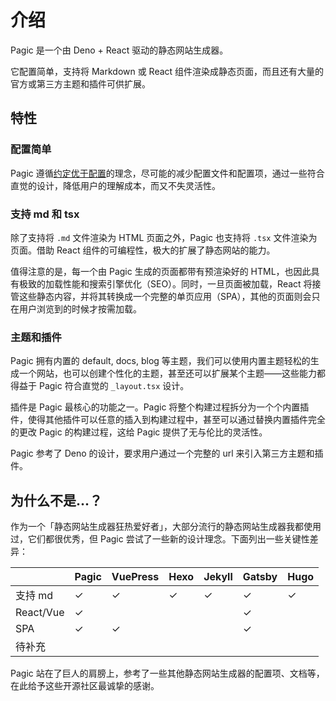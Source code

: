 # 介绍

Pagic 是一个由 Deno + React 驱动的静态网站生成器。

它配置简单，支持将 Markdown 或 React 组件渲染成静态页面，而且还有大量的官方或第三方主题和插件可供扩展。

## 特性

### 配置简单

Pagic 遵循[约定优于配置](https://zh.wikipedia.org/wiki/%E7%BA%A6%E5%AE%9A%E4%BC%98%E4%BA%8E%E9%85%8D%E7%BD%AE)的理念，尽可能的减少配置文件和配置项，通过一些符合直觉的设计，降低用户的理解成本，而又不失灵活性。

### 支持 md 和 tsx

除了支持将 `.md` 文件渲染为 HTML 页面之外，Pagic 也支持将 `.tsx` 文件渲染为页面。借助 React 组件的可编程性，极大的扩展了静态网站的能力。

值得注意的是，每一个由 Pagic 生成的页面都带有预渲染好的 HTML，也因此具有极致的加载性能和搜索引擎优化（SEO）。同时，一旦页面被加载，React 将接管这些静态内容，并将其转换成一个完整的单页应用（SPA），其他的页面则会只在用户浏览到的时候才按需加载。

### 主题和插件

Pagic 拥有内置的 default, docs, blog 等主题，我们可以使用内置主题轻松的生成一个网站，也可以创建个性化的主题，甚至还可以扩展某个主题——这些能力都得益于 Pagic 符合直觉的 `_layout.tsx` 设计。

插件是 Pagic 最核心的功能之一。Pagic 将整个构建过程拆分为一个个内置插件，使得其他插件可以任意的插入到构建过程中，甚至可以通过替换内置插件完全的更改 Pagic 的构建过程，这给 Pagic 提供了无与伦比的灵活性。

Pagic 参考了 Deno 的设计，要求用户通过一个完整的 url 来引入第三方主题和插件。

## 为什么不是...？

作为一个「静态网站生成器狂热爱好者」，大部分流行的静态网站生成器我都使用过，它们都很优秀，但 Pagic 尝试了一些新的设计理念。下面列出一些关键性差异：

|           | Pagic | VuePress | Hexo | Jekyll | Gatsby | Hugo |
| --------- | ----- | -------- | ---- | ------ | ------ | ---- |
| 支持 md   | ✓     | ✓        | ✓    | ✓      | ✓      | ✓    |
| React/Vue | ✓     |          |      |        | ✓      |      |
| SPA       | ✓     | ✓        |      |        | ✓      |      |
| 待补充    |       |          |      |        |        |      |

Pagic 站在了巨人的肩膀上，参考了一些其他静态网站生成器的配置项、文档等，在此给予这些开源社区最诚挚的感谢。
